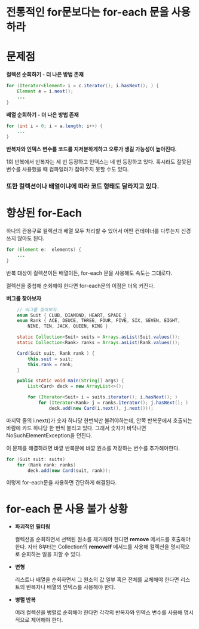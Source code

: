 # 전통적인 for문보다는 for-each 문을 사용하라

# 문제점

**컬렉션 순회하기 - 더 나은 방법 존재**

```java
for (Iterator<Element> i = c.iterator(); i.hasNext(); ) {
    Element e = i.next();
    ...
}
```

**배열 순회하기 - 더 나은 방법 존재**

```java
for (int i = 0; i < a.length; i++) {
    ...
}
```

**반복자와 인덱스 변수를 코드를 지저분하게하고 오류가 생길 가능성이 높아진다.**

1회 반복에서 반복자는 세 번 등장하고 인덱스는 네 번 등장하고 있다. 혹시라도 잘못된 변수를 사용했을 때 컴파일러가 잡아주지 못할 수도 있다. 

### 또한 컬렉션이나 배열이냐에 따라 코드 형태도 달라지고 있다.

# 향상된 for-Each

하나의 관용구로 컬렉션과 배열 모두 처리할 수 있어서 어떤 컨테이너를 다루는지 신경쓰지 않아도 된다.

```java
for (Element e:  elements) {
    ...
}
```

반복 대상이 컬렉션이든 배열이든, for-each 문을 사용해도 속도는 그대로다.

컬렉션을 중첩해 순회해야 한다면 for-each문의 이점은 더욱 커진다.

**버그를 찾아보자**

```java
    // 버그를 찾아보자.
    enum Suit { CLUB, DIAMOND, HEART, SPADE }
    enum Rank { ACE, DEUCE, THREE, FOUR, FIVE, SIX, SEVEN, EIGHT,
        NINE, TEN, JACK, QUEEN, KING }

    static Collection<Suit> suits = Arrays.asList(Suit.values());
    static Collection<Rank> ranks = Arrays.asList(Rank.values());

    Card(Suit suit, Rank rank ) {
        this.suit = suit;
        this.rank = rank;
    }

    public static void main(String[] args) {
        List<Card> deck = new ArrayList<>();

        for (Iterator<Suit> i = suits.iterator(); i.hasNext(); )
            for (Iterator<Rank> j = ranks.iterator(); j.hasNext(); )
                deck.add(new Card(i.next(), j.next()));
```

마지막 줄의 i.next()가 숫자 하나당 한번씩만 불려야하는데, 안쪽 반복문에서 호출되는 바람에 카드 하나당 한 번씩 불리고 있다. 그래서 숫자가 바닥나면 NoSuchElementException을 던진다.

이 문제를 해결하려면 바깥 반복문에 바깥 원소를 저장하는 변수를 추가해야한다.

```java
for (Suit suit: suits)
    for (Rank rank: ranks)
        deck.add(new Card(suit, rank));
```

이렇게 for-each문을 사용하면 간단하게 해결된다.

# for-each 문 사용 불가 상황

- **파괴적인 필터링**
    
    컬렉션을 순회하면서 선택된 원소를 제거해야 한다면 **remove** 메서드를 호출해야 한다. 자바 8부터는 Collection의 **removeIf** 메서드를 사용해 컬렉션을 명시적으로 순회하는 일을 피할 수 있다.
    
- **변형**
    
    리스트나 배열을 순회하면서 그 원소의 값 일부 혹은 전체를 교체해야 한다면 리스트의 반복자나 배열의 인덱스를 사용해야 한다.
    
- **병렬 반복**
    
    여러 컬렉션을 병렬로 순회해야 한다면 각각의 반복자와 인덱스 변수를 사용해 명시적으로 제어해야 한다.